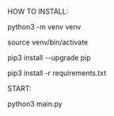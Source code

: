 HOW TO INSTALL:


python3 -m venv venv

source venv/bin/activate

pip3 install --upgrade pip

pip3 install -r requirements.txt


START:


python3 main.py
